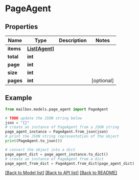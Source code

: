 # PageAgent


## Properties

Name | Type | Description | Notes
------------ | ------------- | ------------- | -------------
**items** | [**List[Agent]**](Agent.md) |  | 
**total** | **int** |  | 
**page** | **int** |  | 
**size** | **int** |  | 
**pages** | **int** |  | [optional] 

## Example

```python
from mailbox.models.page_agent import PageAgent

# TODO update the JSON string below
json = "{}"
# create an instance of PageAgent from a JSON string
page_agent_instance = PageAgent.from_json(json)
# print the JSON string representation of the object
print(PageAgent.to_json())

# convert the object into a dict
page_agent_dict = page_agent_instance.to_dict()
# create an instance of PageAgent from a dict
page_agent_from_dict = PageAgent.from_dict(page_agent_dict)
```
[[Back to Model list]](../README.md#documentation-for-models) [[Back to API list]](../README.md#documentation-for-api-endpoints) [[Back to README]](../README.md)


